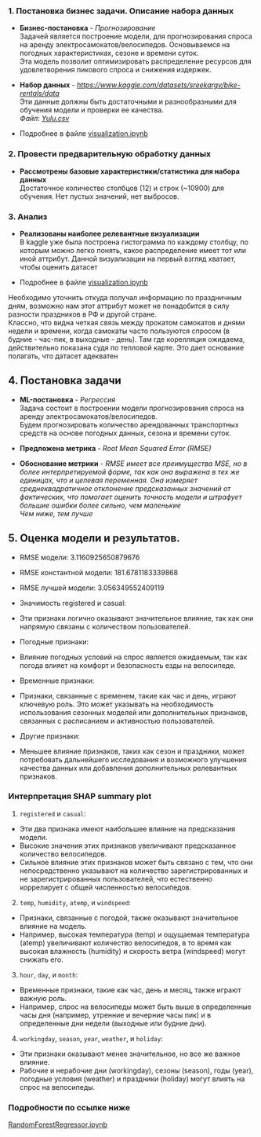 ### 1. Постановка бизнес задачи. Описание набора данных

- **Бизнес-постановка** - *Прогнозирование* \
Задачей является построение модели, для прогнозирования спроса на аренду электросамокатов/велосипедов.
Основываемся на погодных характеристиках, сезоне и времени суток. \
Эта модель позволит оптимизировать распределение ресурсов для удовлетворения пикового спроса и снижения издержек.


- **Набор данных** - *https://www.kaggle.com/datasets/sreekargv/bike-rentals/data* \
Эти данные должны быть достаточными и разнообразными для обучения модели и проверки ее качества. \
_Файл: [Yulu.csv](Yulu.csv)_
- Подробнее в файле [visualization.ipynb](visualization.ipynb)

### 2. Провести предварительную обработку данных

- **Рассмотрены базовые характеристики/статистика для набора данных** \
Достаточное количество столбцов (12) и строк (~10900) для обучения. Нет пустых значений, нет выбросов.

### 3. Анализ

- **Реализованы наиболее релевантные визуализации** \
В kaggle уже была построена гистограмма по каждому столбцу, по которым можно легко понять,
какое распределение имеет тот или иной аттрибут. Данной визуализации на первый взгляд хватает, чтобы оценить датасет


- Подробнее в файле [visualization.ipynb](visualization.ipynb)

Необходимо уточнить откуда получал информацию по праздничным дням, возможно нам этот аттрибут может не понадобится
в силу разности праздников в РФ и другой стране. \
Классно, что видна четкая связь между прокатом самокатов и днями недели и времени, когда самокаты часто пользуются спросом (в будние - час-пик, в выходные - день). Там где корелляция ожидаема, действительно показана судя по тепловой карте. Это дает основание полагать, что датасет адекватен

## 4. Постановка задачи

- **ML-постановка** - *Регрессия* \
Задача состоит в построении модели прогнозирования спроса на аренду электросамокатов/велосипедов. \
Будем прогнозировать количество арендованных транспортных средств на основе погодных данных, 
сезона и времени суток.


- **Предложена метрика** - *Root Mean Squared Error (RMSE)*


- **Обоснование метрики** - *RMSE имеет все преимущества MSE, но в более интерпретируемой форме, 
так как она выражена в тех же единицах, что и целевая переменная. Она измеряет среднеквадратичное отклонение 
предсказанных значений от фактических, что помогает оценить точность модели и 
штрафует большие ошибки более сильно, чем маленькие \
Чем ниже, тем лучше*

## 5. Оценка модели и результатов.

- RMSE модели:  3.1160925650879676
- RMSE константной модели:  181.6781183339868
- RMSE лучшей модели:  3.056349552409119


- Значимость registered и casual:
- Эти признаки логично оказывают значительное влияние, так как они напрямую связаны с количеством пользователей.


- Погодные признаки:
- Влияние погодных условий на спрос является ожидаемым, так как погода влияет на комфорт и безопасность езды на велосипеде.


- Временные признаки:
- Признаки, связанные с временем, такие как час и день, играют ключевую роль. Это может указывать на необходимость использования сезонных моделей или дополнительных признаков, связанных с расписанием и активностью пользователей.


- Другие признаки:
- Меньшее влияние признаков, таких как сезон и праздники, может потребовать дальнейшего исследования и возможного улучшения качества данных или добавления дополнительных релевантных признаков.


### Интерпретация SHAP summary plot
1. `registered` и `casual`:
- Эти два признака имеют наибольшее влияние на предсказания модели.
- Высокие значения этих признаков увеличивают предсказанное количество велосипедов.
- Сильное влияние этих признаков может быть связано с тем, что они непосредственно указывают на количество зарегистрированных и не зарегистрированных пользователей, что естественно коррелирует с общей численностью велосипедов.
2. `temp`, `humidity`, `atemp`, и `windspeed`:
- Признаки, связанные с погодой, также оказывают значительное влияние на модель.
- Например, высокая температура (temp) и ощущаемая температура (atemp) увеличивают количество велосипедов, в то время как высокая влажность (humidity) и скорость ветра (windspeed) могут снижать его.
3. `hour`, `day`, и `month`:
- Временные признаки, такие как час, день и месяц, также играют важную роль.
- Например, спрос на велосипеды может быть выше в определенные часы дня (например, утренние и вечерние часы пик) и в определенные дни недели (выходные или будние дни).
4. `workingday`, `season`, `year`, `weather`, и `holiday`:
- Эти признаки оказывают менее значительное, но все же важное влияние.
- Рабочие и нерабочие дни (workingday), сезоны (season), годы (year), погодные условия (weather) и праздники (holiday) могут влиять на спрос на велосипеды.

### Подробности по ссылке ниже
[RandomForestRegressor.ipynb](RandomForestRegressor.ipynb)